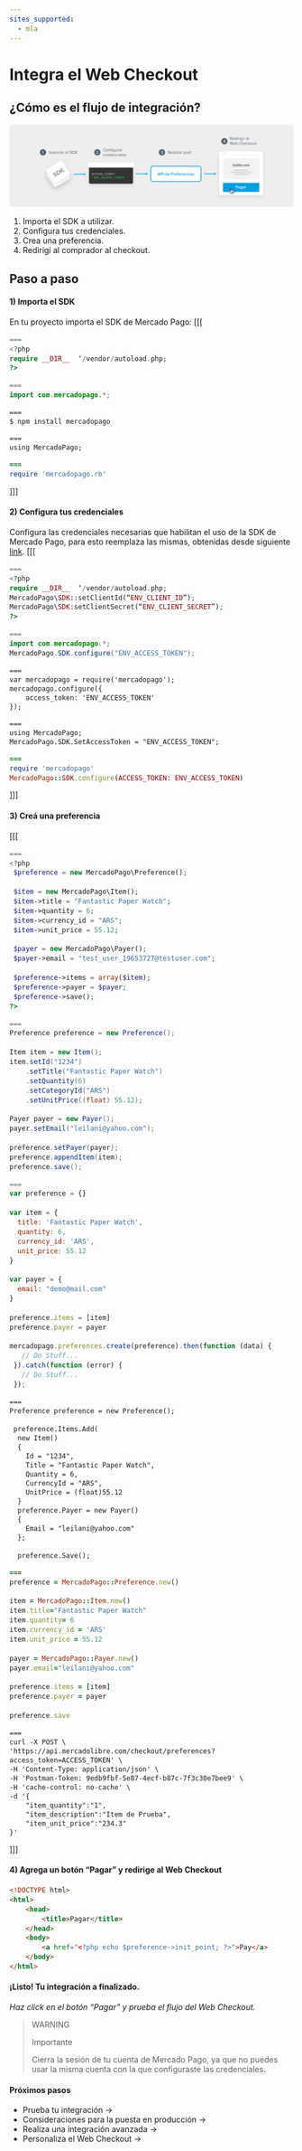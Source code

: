 ```yaml
---
sites_supported:
  - mla
---
```


# Integra el Web Checkout

## ¿Cómo es el flujo de integración? 

![Integration](/images/web-payment-checkout/integration-v2.png)

1. Importa el SDK a utilizar.
1. Configura tus credenciales.
1. Crea una preferencia.
1. Redirigí al comprador al checkout.

## Paso a paso


#### 1) Importa el SDK

En tu proyecto importa el SDK de Mercado Pago:
[[[
 ```PHP
===
<?php
require __DIR__  ‘/vendor/autoload.php;
?>
```
```Java
===
import com.mercadopago.*;
```
```Node JS
===
$ npm install mercadopago
```
```.Net
===
using MercadoPago;
```
```Ruby
===
require 'mercadopago.rb'
```
]]]
#### 2) Configura tus credenciales

Configura las credenciales necesarias que habilitan el uso de la SDK de Mercado Pago, para esto reemplaza las mismas, obtenidas desde siguiente [link](https://www.mercadopago.com/mla/account/credentials?type=basic).
[[[
 ```PHP
===
<?php
require __DIR__  ‘/vendor/autoload.php;
MercadoPago\SDK::setClientId(“ENV_CLIENT_ID”);
MercadoPago\SDK:setClientSecret(“ENV_CLIENT_SECRET”);
?>
```
```Java
===
import com.mercadopago.*;
MercadoPago.SDK.configure("ENV_ACCESS_TOKEN");
```
```Node JS
===
var mercadopago = require('mercadopago');
mercadopago.configure({
    access_token: 'ENV_ACCESS_TOKEN'
});
```
```.Net
===
using MercadoPago;
MercadoPago.SDK.SetAccessToken = "ENV_ACCESS_TOKEN";
```
```Ruby
===
require 'mercadopago'
MercadoPago::SDK.configure(ACCESS_TOKEN: ENV_ACCESS_TOKEN)
```
]]]

#### 3) Creá una preferencia
[[[
 ```PHP
===
<?php
  $preference = new MercadoPago\Preference();
  
  $item = new MercadoPago\Item();
  $item->title = "Fantastic Paper Watch";
  $item->quantity = 6;
  $item->currency_id = "ARS";
  $item->unit_price = 55.12;

  $payer = new MercadoPago\Payer();
  $payer->email = "test_user_19653727@testuser.com";

  $preference->items = array($item);
  $preference->payer = $payer;
  $preference->save();
?>
```
```Java
===
Preference preference = new Preference();

Item item = new Item();
item.setId("1234")
    .setTitle("Fantastic Paper Watch")
    .setQuantity(6)
    .setCategoryId("ARS")
    .setUnitPrice((float) 55.12);

Payer payer = new Payer();
payer.setEmail("leilani@yahoo.com");

preference.setPayer(payer);
preference.appendItem(item);
preference.save();
```
```Javascript
===
var preference = {}

var item = {
  title: 'Fantastic Paper Watch',
  quantity: 6,
  currency_id: 'ARS',
  unit_price: 55.12
}

var payer = {
  email: "demo@mail.com"
}

preference.items = [item]
preference.payer = payer

mercadopago.preferences.create(preference).then(function (data) {
   // Do Stuff...
 }).catch(function (error) {
   // Do Stuff...
 });
```
```.Net
===
Preference preference = new Preference();

 preference.Items.Add(
  new Item()
  {
    Id = "1234",
    Title = "Fantastic Paper Watch", 
    Quantity = 6,
    CurrencyId = "ARS",
    UnitPrice = (float)55.12
  }
  preference.Payer = new Payer()
  {
    Email = "leilani@yahoo.com"
  };

  preference.Save();
```
```Ruby
===
preference = MercadoPago::Preference.new()

item = MercadoPago::Item.new()
item.title="Fantastic Paper Watch"
item.quantity= 6
item.currency_id = 'ARS'
item.unit_price = 55.12

payer = MercadoPago::Payer.new()
payer.email="leilani@yahoo.com"

preference.items = [item]
preference.payer = payer

preference.save
```
```curl
===
curl -X POST \
'https://api.mercadolibre.com/checkout/preferences?access_token=ACCESS_TOKEN' \
-H 'Content-Type: application/json' \
-H 'Postman-Token: 9edb9fbf-5e87-4ecf-b87c-7f3c30e7bee9' \
-H 'cache-control: no-cache' \
-d '{
	"item_quantity":"1",
	"item_description":"Item de Prueba",
	"item_unit_price":"234.3"
}'
```
]]]
#### 4) Agrega un botón “Pagar” y redirige al Web Checkout
```html
<!DOCTYPE html>
<html>
	<head>
		<title>Pagar</title>
	</head>
	<body>
		<a href="<?php echo $preference->init_point; ?>">Pay</a>
	</body>
</html>
```

#### ¡Listo! Tu integración a finalizado.
_Haz click en el botón “Pagar” y prueba el flujo del  Web Checkout._
 
>WARNING
>
>Importante
>
> Cierra la sesión de tu cuenta de Mercado Pago, ya que no puedes usar la misma cuenta con la que configuraste las credenciales.

#### Próximos pasos

* Prueba tu integración →
* Consideraciones para la puesta en producción →
* Realiza una integración avanzada →
* Personaliza el Web Checkout →

 